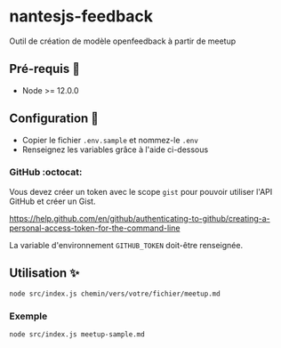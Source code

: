 # nantesjs-feedback

Outil de création de modèle openfeedback à partir de meetup

## Pré-requis 🧰

* Node >= 12.0.0

## Configuration :wrench:

* Copier le fichier `.env.sample` et nommez-le `.env`
* Renseignez les variables grâce à l'aide ci-dessous

### GitHub :octocat:

Vous devez créer un token avec le scope `gist` pour pouvoir utiliser l'API GitHub et créer un Gist.

https://help.github.com/en/github/authenticating-to-github/creating-a-personal-access-token-for-the-command-line

La variable d'environnement `GITHUB_TOKEN` doit-être renseignée.

## Utilisation :sparkles:

```
node src/index.js chemin/vers/votre/fichier/meetup.md
```

### Exemple

```
node src/index.js meetup-sample.md
```
